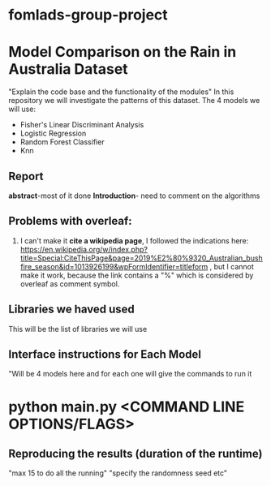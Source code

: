 # fomlads-group-project 
# Model Comparison on the Rain in Australia Dataset
"Explain the code base and the functionality of the modules"
In this repository we will investigate the patterns of this dataset. The 4 models we will use:

- Fisher's Linear Discriminant Analysis
- Logistic Regression
- Random Forest Classifier
- Knn


## Report

**abstract**-most of it done
**Introduction**- need to comment on the algorithms


## Problems with overleaf:

1. I can't make it **cite a wikipedia page**, I followed the indications here: https://en.wikipedia.org/w/index.php?title=Special:CiteThisPage&page=2019%E2%80%9320_Australian_bushfire_season&id=1013926199&wpFormIdentifier=titleform , but I cannot make it work, because the link contains a "%" which is considered by overleaf as comment symbol.







## Libraries we haved used
This will be the list of libraries we will use


## Interface instructions for Each Model
"Will be 4 models here and for each one will give the commands to run it 

# python main.py <DATA FILE> <COMMAND LINE OPTIONS/FLAGS>

## Reproducing the results (duration of the runtime)
"max 15 to do all the running"
"specify the randomness seed etc"















